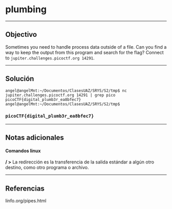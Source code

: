 # plumbing

---
## Objectivo

Sometimes you need to handle process data outside of a file. Can you find a way to keep the output from this program and search for the flag? Connect to `jupiter.challenges.picoctf.org 14291`.

---
## Solución

``` shell
angel@angelMnt:~/Documentos/ClasesUAZ/SRYS/S2/tmp$ nc jupiter.challenges.picoctf.org 14291 | grep pico
picoCTF{digital_plumb3r_ea8bfec7}
angel@angelMnt:~/Documentos/ClasesUAZ/SRYS/S2/tmp$ 

```

### `picoCTF{digital_plumb3r_ea8bfec7}`

---
## Notas adicionales

#### Comandos linux

**/   >**
La redirección es la transferencia de la salida estándar a algún otro destino, como otro programa o archivo.

---
## Referencias

linfo.org/pipes.html